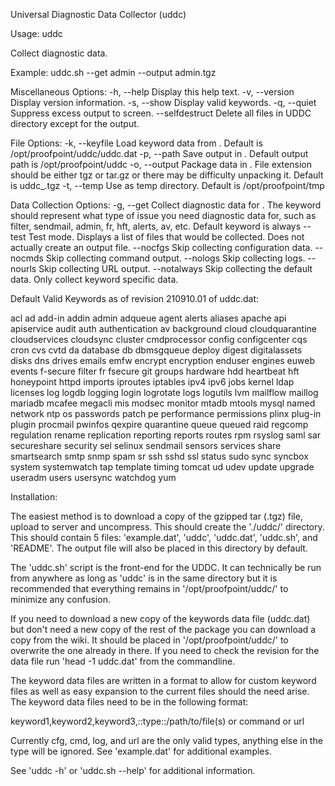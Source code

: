 Universal Diagnostic Data Collector (uddc)

Usage: uddc <OPTIONS>

Collect diagnostic data.

Example: uddc.sh --get admin --output admin.tgz

Miscellaneous Options:
  -h, --help                Display this help text.
  -v, --version             Display version information.
  -s, --show                Display valid keywords.
  -q, --quiet               Suppress excess output to screen.
  --selfdestruct            Delete all files in UDDC directory except
                            for the output.

File Options:
  -k, --keyfile <file>      Load keyword data from <file>. Default is
                            /opt/proofpoint/uddc/uddc.dat
  -p, --path <path>         Save output in <path>. Default output
                            path is /opt/proofpoint/uddc
  -o, --output <file>       Package data in <file>. File extension
                            should be either tgz or tar.gz or there
                            may be difficulty unpacking it. Default is
                            uddc_<HOST>_<KEY>_<TIME>.tgz
  -t, --temp <path>         Use <path> as temp directory. Default is
                            /opt/proofpoint/tmp

Data Collection Options:
  -g, --get <keyword>       Collect diagnostic data for <keyword>. The
                            keyword should represent what type of issue
                            you need diagnostic data for, such as filter,
                            sendmail, admin, fr, hft, alerts, av, etc.
                            Default keyword is always
  --test                    Test mode. Displays a list of files that
                            would be collected. Does not actually create
                            an output file.
  --nocfgs                  Skip collecting configuration data.
  --nocmds                  Skip collecting command output.
  --nologs                  Skip collecting logs.
  --nourls                  Skip collecting URL output.
  --notalways               Skip collecting the default data. Only
                            collect keyword specific data.

Default Valid Keywords as of revision 210910.01 of uddc.dat:

acl                 ad                  add-in
addin               admin               adqueue             agent
alerts              aliases             apache              api
apiservice          audit               auth                authentication
av                  background          cloud               cloudquarantine
cloudservices       cloudsync           cluster             cmdprocessor
config              configcenter        cqs                 cron
cvs                 cvtd                da                  database
db                  dbmsgqueue          deploy              digest
digitalassets       disks               dns                 drives
emails              emfw                encrypt             encryption
enduser             engines             euweb               events
f-secure            filter              fr                  fsecure
git                 groups              hardware            hdd
heartbeat           hft                 honeypoint          httpd
imports             iproutes            iptables            ipv4
ipv6                jobs                kernel              ldap
licenses            log                 logdb               logging
login               logrotate           logs                logutils
lvm                 mailflow            maillog             mariadb
mcafee              megacli             mis                 modsec
monitor             mtadb               mtools              mysql
named               network             ntp                 os
passwords           patch               pe                  performance
permissions         plinx               plug-in             plugin
procmail            pwinfos             qexpire             quarantine
queue               queued              raid                regcomp
regulation          rename              replication         reporting
reports             routes              rpm                 rsyslog
saml                sar                 secureshare         security
sel                 selinux             sendmail            sensors
services            share               smartsearch         smtp
snmp                spam                sr                  ssh
sshd                ssl                 status              sudo
sync                syncbox             system              systemwatch
tap                 template            timing              tomcat
ud                  udev                update              upgrade
useradm             users               usersync            watchdog
yum


Installation:

The easiest method is to download a copy of the gzipped tar (.tgz) file,
upload to server and uncompress. This should create the
'./uddc/' directory. This should contain 5 files:
'example.dat', 'uddc', 'uddc.dat', 'uddc.sh', and 'README'. The
output file will also be placed in this directory by default.

The 'uddc.sh' script is the front-end for the UDDC. It can technically be
run from anywhere as long as 'uddc' is in the same directory but it is
recommended that everything remains in '/opt/proofpoint/uddc/' to minimize
any confusion.

If you need to download a new copy of the keywords data file (uddc.dat) but
don't need a new copy of the rest of the package you can download a copy from
the wiki. It should be placed in '/opt/proofpoint/uddc/' to overwrite the
one already in there. If you need to check the revision for the data file run
'head -1 uddc.dat' from the commandline.

The keyword data files are written in a format to allow for custom keyword
files as well as easy expansion to the current files should the need arise.
The keyword data files need to be in the following format:

keyword1,keyword2,keyword3,::type::/path/to/file(s) or command or url

Currently cfg, cmd, log, and url are the only valid types, anything else in
the type will be ignored. See 'example.dat' for additional examples.

See 'uddc -h' or 'uddc.sh --help' for additional information.

